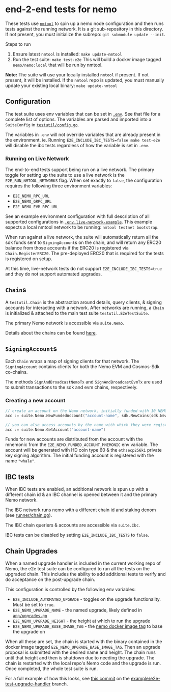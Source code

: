 # end-2-end tests for nemo

These tests use [`nmtool`](https://github.com/merlin-network/nmtool) to spin up a nemo node configuration
and then runs tests against the running network. It is a git sub-repository in this directory. If not
present, you must initialize the subrepo: `git submodule update --init`.

Steps to run
1. Ensure latest `nmtool` is installed: `make update-nmtool`
2. Run the test suite: `make test-e2e`
   This will build a docker image tagged `nemo/nemo:local` that will be run by nmtool.

**Note:** The suite will use your locally installed `nmtool` if present. If not present, it will be
installed. If the `nmtool` repo is updated, you must manually update your existing local binary: `make update-nmtool`

## Configuration

The test suite uses env variables that can be set in [`.env`](.env). See that file for a complete list
of options. The variables are parsed and imported into a `SuiteConfig` in [`testutil/config.go`](testutil/config.go).

The variables in `.env` will not override variables that are already present in the environment.
ie. Running `E2E_INCLUDE_IBC_TESTS=false make test-e2e` will disable the ibc tests regardless of how
the variable is set in `.env`.

### Running on Live Network

The end-to-end tests support being run on a live network. The primary toggle for setting up the suite to use a live network is the `E2E_RUN_NMTOOL_NETWORKS` flag. When set exactly to `false`, the configuration requires the following three environment variables:
* `E2E_NEMO_RPC_URL`
* `E2E_NEMO_GRPC_URL`
* `E2E_NEMO_EVM_RPC_URL`

See an example environment configuration with full description of all supported configurations in [`.env.live-network-example`](./.env.live-network-example). This example expects a local nmtool network to be running: `nmtool testnet bootstrap`.

When run against a live network, the suite will automatically return all the sdk funds sent to `SigningAccount`s on the chain, and will return any ERC20 balance from those accounts if the ERC20 is registered via `Chain.RegisterERC20`. The pre-deployed ERC20 that is required for the tests is registered on setup.

At this time, live-network tests do not support `E2E_INCLUDE_IBC_TESTS=true` and they do not support automated upgrades.

## `Chain`s

A `testutil.Chain` is the abstraction around details, query clients, & signing accounts for interacting with a
network. After networks are running, a `Chain` is initialized & attached to the main test suite `testutil.E2eTestSuite`.

The primary Nemo network is accessible via `suite.Nemo`.

Details about the chains can be found [here](runner/chain.go#L62-84).

## `SigningAccount`s

Each `Chain` wraps a map of signing clients for that network. The `SigningAccount` contains clients
for both the Nemo EVM and Cosmos-Sdk co-chains.

The methods `SignAndBroadcastNemoTx` and `SignAndBroadcastEvmTx` are used to submit transactions to
the sdk and evm chains, respectively.

### Creating a new account
```go
// create an account on the Nemo network, initially funded with 10 NEMO
acc := suite.Nemo.NewFundedAccount("account-name", sdk.NewCoins(sdk.NewCoin("ufury", 10e6)))

// you can also access accounts by the name with which they were registered to the suite
acc := suite.Nemo.GetAccount("account-name")
```

Funds for new accounts are distributed from the account with the mnemonic from the `E2E_NEMO_FUNDED_ACCOUNT_MNEMONIC`
env variable. The account will be generated with HD coin type 60 & the `ethsecp256k1` private key signing algorithm.
The initial funding account is registered with the name `"whale"`.

## IBC tests

When IBC tests are enabled, an additional network is spun up with a different chain id & an IBC channel is
opened between it and the primary Nemo network.

The IBC network runs nemo with a different chain id and staking denom (see [runner/chain.go](runner/chain.go)).

The IBC chain queriers & accounts are accessible via `suite.Ibc`.

IBC tests can be disabled by setting `E2E_INCLUDE_IBC_TESTS` to `false`.

## Chain Upgrades

When a named upgrade handler is included in the current working repo of Nemo, the e2e test suite can
be configured to run all the tests on the upgraded chain. This includes the ability to add additional
tests to verify and do acceptance on the post-upgrade chain.

This configuration is controlled by the following env variables:
* `E2E_INCLUDE_AUTOMATED_UPGRADE` - toggles on the upgrade functionality. Must be set to `true`.
* `E2E_NEMO_UPGRADE_NAME` - the named upgrade, likely defined in [`app/upgrades.go`](../../app/upgrades.go)
* `E2E_NEMO_UPGRADE_HEIGHT` - the height at which to run the upgrade
* `E2E_NEMO_UPGRADE_BASE_IMAGE_TAG` - the [nemo docker image tag](https://hub.docker.com/r/nemo/nemo/tags) to base the upgrade on

When all these are set, the chain is started with the binary contained in the docker image tagged
`E2E_NEMO_UPGRADE_BASE_IMAGE_TAG`. Then an upgrade proposal is submitted with the desired name and
height. The chain runs until that height and then is shutdown due to needing the upgrade. The chain
is restarted with the local repo's Nemo code and the upgrade is run. Once completed, the whole test
suite is run.

For a full example of how this looks, see [this commit](https://github.com/Merlin-Network/nemo/commit/5da48c892f0a5837141fc7de88632c7c68fff4ae)
on the [example/e2e-test-upgrade-handler](https://github.com/Merlin-Network/nemo/tree/example/e2e-test-upgrade-handler) branch.
